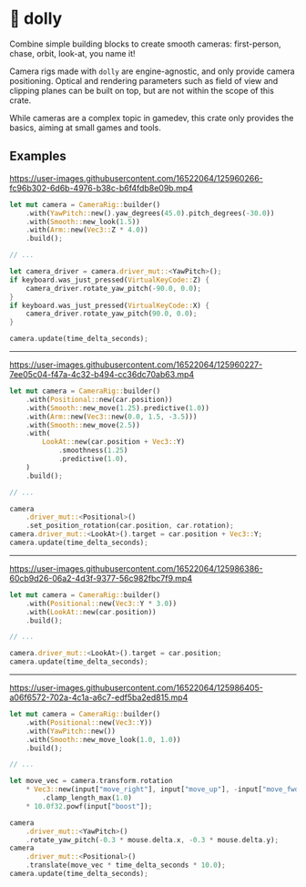 # 🎥 dolly

Combine simple building blocks to create smooth cameras: first-person, chase, orbit, look-at, you name it!

Camera rigs made with `dolly` are engine-agnostic, and only provide camera positioning. Optical and rendering parameters such as field of view and clipping planes can be built on top, but are not within the scope of this crate.

While cameras are a complex topic in gamedev, this crate only provides the basics, aiming at small games and tools.

## Examples

https://user-images.githubusercontent.com/16522064/125960266-fc96b302-6d6b-4976-b38c-b6f4fdb8e09b.mp4

```rust
let mut camera = CameraRig::builder()
    .with(YawPitch::new().yaw_degrees(45.0).pitch_degrees(-30.0))
    .with(Smooth::new_look(1.5))
    .with(Arm::new(Vec3::Z * 4.0))
    .build();

// ...

let camera_driver = camera.driver_mut::<YawPitch>();
if keyboard.was_just_pressed(VirtualKeyCode::Z) {
    camera_driver.rotate_yaw_pitch(-90.0, 0.0);
}
if keyboard.was_just_pressed(VirtualKeyCode::X) {
    camera_driver.rotate_yaw_pitch(90.0, 0.0);
}

camera.update(time_delta_seconds);
```

---

https://user-images.githubusercontent.com/16522064/125960227-7ee05c04-f47a-4c32-b494-cc36dc70ab63.mp4

```rust
let mut camera = CameraRig::builder()
    .with(Positional::new(car.position))
    .with(Smooth::new_move(1.25).predictive(1.0))
    .with(Arm::new(Vec3::new(0.0, 1.5, -3.5)))
    .with(Smooth::new_move(2.5))
    .with(
        LookAt::new(car.position + Vec3::Y)
            .smoothness(1.25)
            .predictive(1.0),
    )
    .build();

// ...

camera
    .driver_mut::<Positional>()
    .set_position_rotation(car.position, car.rotation);
camera.driver_mut::<LookAt>().target = car.position + Vec3::Y;
camera.update(time_delta_seconds);
```

---

https://user-images.githubusercontent.com/16522064/125986386-60cb9d26-06a2-4d3f-9377-56c982fbc7f9.mp4

```rust
let mut camera = CameraRig::builder()
    .with(Positional::new(Vec3::Y * 3.0))
    .with(LookAt::new(car.position))
    .build();

// ...

camera.driver_mut::<LookAt>().target = car.position;
camera.update(time_delta_seconds);
```

---

https://user-images.githubusercontent.com/16522064/125986405-a06f6572-702a-4c1a-a6c7-edf5ba2ed815.mp4

```rust
let mut camera = CameraRig::builder()
    .with(Positional::new(Vec3::Y))
    .with(YawPitch::new())
    .with(Smooth::new_move_look(1.0, 1.0))
    .build();

// ...

let move_vec = camera.transform.rotation
    * Vec3::new(input["move_right"], input["move_up"], -input["move_fwd"])
        .clamp_length_max(1.0)
    * 10.0f32.powf(input["boost"]);

camera
    .driver_mut::<YawPitch>()
    .rotate_yaw_pitch(-0.3 * mouse.delta.x, -0.3 * mouse.delta.y);
camera
    .driver_mut::<Positional>()
    .translate(move_vec * time_delta_seconds * 10.0);
camera.update(time_delta_seconds);
```
